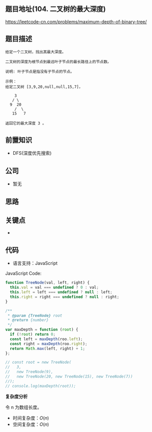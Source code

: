 ## 题目地址(104. 二叉树的最大深度)

https://leetcode-cn.com/problems/maximum-depth-of-binary-tree/

## 题目描述

```
给定一个二叉树，找出其最大深度。

二叉树的深度为根节点到最远叶子节点的最长路径上的节点数。

说明: 叶子节点是指没有子节点的节点。

示例：
给定二叉树 [3,9,20,null,null,15,7]，

    3
   / \
  9  20
    /  \
   15   7

返回它的最大深度 3 。
```

## 前置知识

- DFS(深度优先搜索)

## 公司

- 暂无

## 思路

## 关键点

-

## 代码

- 语言支持：JavaScript

JavaScript Code:

```javascript
function TreeNode(val, left, right) {
  this.val = val === undefined ? 0 : val;
  this.left = left === undefined ? null : left;
  this.right = right === undefined ? null : right;
}

/**
 * @param {TreeNode} root
 * @return {number}
 */
var maxDepth = function (root) {
  if (!root) return 0;
  const left = maxDepth(roo.left);
  const right = maxDepth(roo.right);
  return Math.max(left, right) + 1;
};

// const root = new TreeNode(
//   3,
//   new TreeNode(9),
//   new TreeNode(20, new TreeNode(15), new TreeNode(7))
//);
// console.log(maxDepth(root));
```

**复杂度分析**

令 n 为数组长度。

- 时间复杂度：$O(n)$
- 空间复杂度：$O(n)$
